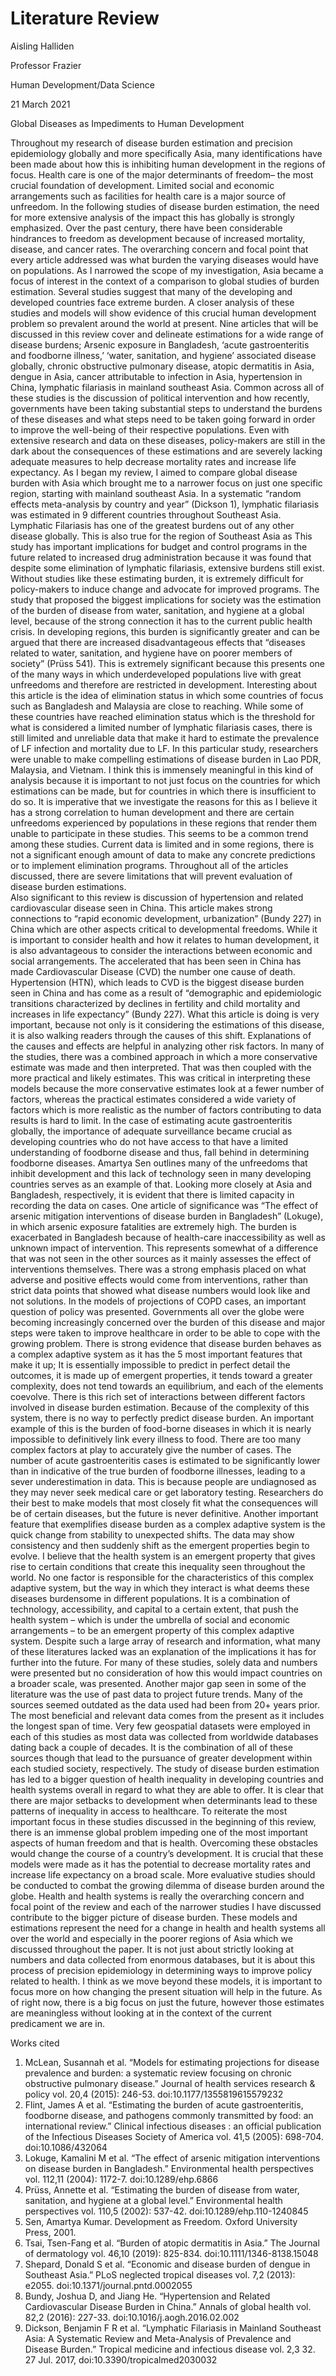 # Literature Review

Aisling Halliden

Professor Frazier

Human Development/Data Science

21 March 2021



Global Diseases as Impediments to Human Development



Throughout my research of disease burden estimation and precision epidemiology globally and more specifically Asia, many identifications have been made about how this is inhibiting human development in the regions of focus. Health care is one of the major determinants of freedom– the most crucial foundation of development. Limited social and economic arrangements such as facilities for health care is a major source of unfreedom. In the following studies of disease burden estimation, the need for more extensive analysis of the impact this has globally is strongly emphasized. Over the past century, there have been considerable hindrances to freedom as development because of increased mortality, disease, and cancer rates. The overarching concern and focal point that every article addressed was what burden the varying diseases would have on populations. As I narrowed the scope of my investigation, Asia became a focus of interest in the context of a comparison to global studies of burden estimation. Several studies suggest that many of the developing and developed countries face extreme burden. A closer analysis of these studies and models will show evidence of this crucial human development problem so prevalent around the world at present. 
Nine articles that will be discussed in this review cover and delineate estimations for a wide range of disease burdens; Arsenic exposure in Bangladesh, ‘acute gastroenteritis and foodborne illness,’ ‘water, sanitation, and hygiene’ associated disease globally, chronic obstructive pulmonary disease, atopic dermatitis in Asia, dengue in Asia, cancer attributable to infection in Asia, hypertension in China, lymphatic filariasis in mainland southeast Asia. Common across all of these studies is the discussion of political intervention and how recently, governments have been taking substantial steps to understand the burdens of these diseases and what steps need to be taken going forward in order to improve the well-being of their respective populations. Even with extensive research and data on these diseases, policy-makers are still in the dark about the consequences of these estimations and are severely lacking adequate measures to help decrease mortality rates and increase life expectancy. 
As I began my review, I aimed to compare global disease burden with Asia which brought me to a narrower focus on just one specific region, starting with mainland southeast Asia. In a systematic “random effects meta-analysis by country and year” (Dickson 1), lymphatic filariasis was estimated in 9 different countries throughout Southeast Asia. Lymphatic Filariasis has one of the greatest burdens out of any other disease globally. This is also true for the region of Southeast Asia as   This study has important implications for budget and control programs in the future related to increased drug administration because it was found that despite some elimination of lymphatic filariasis, extensive burdens still exist. Without studies like these estimating burden, it is extremely difficult for policy-makers to induce change and advocate for improved programs. 
The study that proposed the biggest implications for society was the estimation of the burden of disease from water, sanitation, and hygiene at a global level, because of the strong connection it has to the current public health crisis. In developing regions, this burden is significantly greater and can be argued that there are increased disadvantageous effects that “diseases related to water, sanitation, and hygiene have on poorer members of society” (Prüss 541). This is extremely significant because this presents one of the many ways in which underdeveloped populations live with great unfreedoms and therefore are restricted in development. Interesting about this article is the idea of elimination status in which some countries of focus such as Bangladesh and Malaysia are close to reaching. While some of these countries have reached elimination status which is the threshold for what is considered a limited number of lymphatic filariasis cases, there is still limited and unreliable data that make it hard to estimate the prevalence of LF infection and mortality due to LF. In this particular study, researchers were unable to make compelling estimations of disease burden in Lao PDR, Malaysia, and Vietnam. I think this is immensely meaningful in this kind of analysis because it is important to not just focus on the countries for which estimations can be made, but for countries in which there is insufficient to do so. It is imperative that we investigate the reasons for this as I believe it has a strong correlation to human development and there are certain unfreedoms experienced by populations in these regions that render them unable to participate in these studies. This seems to be a common trend among these studies. Current data is limited and in some regions, there is not a significant enough amount of data to make any concrete predictions or to implement elimination programs. Throughout all of the articles discussed, there are severe limitations that will prevent evaluation of disease burden estimations.  
Also significant to this review is discussion of hypertension and related cardiovascular disease seen in China. This article makes strong connections to “rapid economic development, urbanization” (Bundy 227) in China which are other aspects critical to developmental freedoms. While it is important to consider health and how it relates to human development, it is also advantageous to consider the interactions between economic and social arrangements. The accelerated that has been seen in China has made Cardiovascular Disease (CVD) the number one cause of death. Hypertension (HTN), which leads to CVD is the biggest disease burden seen in China and has come as a result of “demographic and epidemiologic transitions characterized by declines in fertility and child mortality and increases in life expectancy” (Bundy 227). What this article is doing is very important, because not only is it considering the estimations of this disease, it is also walking readers through the causes of this shift. Explanations of the causes and effects are helpful in analyzing other risk factors. 
In many of the studies, there was a combined approach in which a more conservative estimate was made and then interpreted. That was then coupled with the more practical and likely estimates. This was critical in interpreting these models because the more conservative estimates look at a fewer number of factors, whereas the practical estimates considered a wide variety of factors which is more realistic as the number of factors contributing to data results is hard to limit. In the case of estimating acute gastroenteritis globally, the importance of adequate surveillance became crucial as developing countries who do not have access to that have a limited understanding of foodborne disease and thus, fall behind in determining foodborne diseases. Amartya Sen outlines many of the unfreedoms that inhibit development and this lack of technology seen in many developing countries serves as an example of that. Looking more closely at Asia and Bangladesh, respectively, it is evident that there is limited capacity in recording the data on cases. One article of significance was “The effect of arsenic mitigation interventions of disease burden in Bangladesh” (Lokuge), in which arsenic exposure fatalities are extremely high. The burden is exacerbated in Bangladesh because of health-care inaccessibility as well as unknown impact of intervention. This represents somewhat of a difference that was not seen in the other sources as it mainly assesses the effect of interventions themselves. There was a strong emphasis placed on what adverse and positive effects would come from interventions, rather than strict data points that showed what disease numbers would look like and not solutions. In the models of projections of COPD cases, an important question of policy was presented. Governments all over the globe were becoming increasingly concerned over the burden of this disease and major steps were taken to improve healthcare in order to be able to cope with the growing problem. 
There is strong evidence that disease burden behaves as a complex adaptive system as it has the 5 most important features that make it up; It is essentially impossible to predict in perfect detail the outcomes, it is made up of emergent properties, it tends toward a greater complexity, does not tend towards an equilibrium, and each of the elements coevolve. There is this rich set of interactions between different factors involved in disease burden estimation. Because of the complexity of this system, there is no way to perfectly predict disease burden. An important example of this is the burden of food-borne diseases in which it is nearly impossible to definitively link every illness to food. There are too many complex factors at play to accurately give the number of cases. The number of acute gastroenteritis cases is estimated to be significantly lower than in indicative of the true burden of foodborne illnesses, leading to a sever underestimation in data. This is because people are undiagnosed as they may never seek medical care or get laboratory testing. Researchers do their best to make models that most closely fit what the consequences will be of certain diseases, but the future is never definitive. Another important feature that exemplifies disease burden as a complex adaptive system is the quick change from stability to unexpected shifts. The data may show consistency and then suddenly shift as the emergent properties begin to evolve. I believe that the health system is an emergent property that gives rise to certain conditions that create this inequality seen throughout the world. No one factor is responsible for the characteristics of this complex adaptive system, but the way in which they interact is what deems these diseases burdensome in different populations. It is a combination of technology, accessibility, and capital to a certain extent, that push the health system – which is under the umbrella of social and economic arrangements – to be an emergent property of this complex adaptive system. 
Despite such a large array of research and information, what many of these literatures lacked was an explanation of the implications it has for further into the future. For many of these studies, solely data and numbers were presented but no consideration of how this would impact countries on a broader scale, was presented. Another major gap seen in some of the literature was the use of past data to project future trends. Many of the sources seemed outdated as the data used had been from 20+ years prior. The most beneficial and relevant data comes from the present as it includes the longest span of time. Very few geospatial datasets were employed in each of this studies as most data was collected from worldwide databases dating back a couple of decades. It is the combination of all of these sources though that lead to the pursuance of greater development within each studied society, respectively. 
The study of disease burden estimation has led to a bigger question of health inequality in developing countries and health systems overall in regard to what they are able to offer. It is clear that there are major setbacks to development when determinants lead to these patterns of inequality in access to healthcare. To reiterate the most important focus in these studies discussed in the beginning of this review, there is an immense global problem impeding one of the most important aspects of human freedom and that is health. Overcoming these obstacles would change the course of a country’s development. It is crucial that these models were made as it has the potential to decrease mortality rates and increase life expectancy on a broad scale. More evaluative studies should be conducted to combat the growing dilemma of disease burden around the globe. 
Health and health systems is really the overarching concern and focal point of the review and each of the narrower studies I have discussed contribute to the bigger picture of disease burden. These models and estimations represent the need for a change in health and health systems all over the world and especially in the poorer regions of Asia which we discussed throughout the paper. It is not just about strictly looking at numbers and data collected from enormous databases, but it is about this process of precision epidemiology in determining ways to improve policy related to health. I think as we move beyond these models, it is important to focus more on how changing the present situation will help in the future. As of right now, there is a big focus on just the future, however those estimates are meaningless without looking at in the context of the current predicament we are in. 

Works cited
1.	McLean, Susannah et al. “Models for estimating projections for disease prevalence and burden: a systematic review focusing on chronic obstructive pulmonary disease.” Journal of health services research & policy vol. 20,4 (2015): 246-53. doi:10.1177/1355819615579232
2.	Flint, James A et al. “Estimating the burden of acute gastroenteritis, foodborne disease, and pathogens commonly transmitted by food: an international review.” Clinical infectious diseases : an official publication of the Infectious Diseases Society of America vol. 41,5 (2005): 698-704. doi:10.1086/432064
3.	Lokuge, Kamalini M et al. “The effect of arsenic mitigation interventions on disease burden in Bangladesh.” Environmental health perspectives vol. 112,11 (2004): 1172-7. doi:10.1289/ehp.6866
4.	Prüss, Annette et al. “Estimating the burden of disease from water, sanitation, and hygiene at a global level.” Environmental health perspectives vol. 110,5 (2002): 537-42. doi:10.1289/ehp.110-1240845
5.	Sen, Amartya Kumar. Development as Freedom. Oxford University Press, 2001. 
6.	Tsai, Tsen-Fang et al. “Burden of atopic dermatitis in Asia.” The Journal of dermatology vol. 46,10 (2019): 825-834. doi:10.1111/1346-8138.15048
7.	Shepard, Donald S et al. “Economic and disease burden of dengue in Southeast Asia.” PLoS neglected tropical diseases vol. 7,2 (2013): e2055. doi:10.1371/journal.pntd.0002055
8.	Bundy, Joshua D, and Jiang He. “Hypertension and Related Cardiovascular Disease Burden in China.” Annals of global health vol. 82,2 (2016): 227-33. doi:10.1016/j.aogh.2016.02.002
9.	Dickson, Benjamin F R et al. “Lymphatic Filariasis in Mainland Southeast Asia: A Systematic Review and Meta-Analysis of Prevalence and Disease Burden.” Tropical medicine and infectious disease vol. 2,3 32. 27 Jul. 2017, doi:10.3390/tropicalmed2030032
